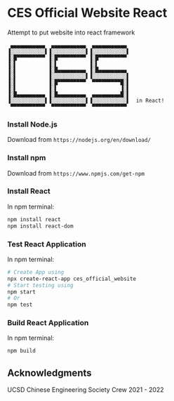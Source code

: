 # CES Official Website React
Attempt to put website into react framework

```
 ▄▄▄▄▄▄▄▄▄▄▄  ▄▄▄▄▄▄▄▄▄▄▄  ▄▄▄▄▄▄▄▄▄▄▄ 
▐░░░░░░░░░░░▌▐░░░░░░░░░░░▌▐░░░░░░░░░░░▌
▐░█▀▀▀▀▀▀▀▀▀ ▐░█▀▀▀▀▀▀▀▀▀ ▐░█▀▀▀▀▀▀▀▀▀ 
▐░▌          ▐░▌          ▐░▌          
▐░▌          ▐░█▄▄▄▄▄▄▄▄▄ ▐░█▄▄▄▄▄▄▄▄▄ 
▐░▌          ▐░░░░░░░░░░░▌▐░░░░░░░░░░░▌
▐░▌          ▐░█▀▀▀▀▀▀▀▀▀  ▀▀▀▀▀▀▀▀▀█░▌
▐░▌          ▐░▌                    ▐░▌
▐░█▄▄▄▄▄▄▄▄▄ ▐░█▄▄▄▄▄▄▄▄▄  ▄▄▄▄▄▄▄▄▄█░▌
▐░░░░░░░░░░░▌▐░░░░░░░░░░░▌▐░░░░░░░░░░░▌  in React!
 ▀▀▀▀▀▀▀▀▀▀▀  ▀▀▀▀▀▀▀▀▀▀▀  ▀▀▀▀▀▀▀▀▀▀▀                                             
```



### Install Node.js

Download from ```https://nodejs.org/en/download/```

### Install npm

Download from ```https://www.npmjs.com/get-npm```

### Install React

In npm terminal:

```bash
npm install react
npm install react-dom
```

### Test React Application

In npm terminal:

```bash
# Create App using 
npx create-react-app ces_official_website
# Start testing using
npm start 
# Or
npm test
```

### Build React Application

In npm terminal:

```bash
npm build
```

## Acknowledgments

UCSD Chinese Engineering Society Crew 2021 - 2022

